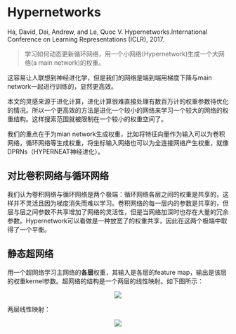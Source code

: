 # Hypernetworks

Ha, David, Dai, Andrew, and Le, Quoc V. Hypernetworks.International Conference on Learning Representations (ICLR), 2017.

> 学习如何动态更新循环网络，用一个小网络(Hypernetwork)生成一个大网络(a main network)的权重。

这容易让人联想到神经进化学，但是我们的网络是端到端用梯度下降与main network一起进行训练的，显然更高效。

本文的灵感来源于进化计算，进化计算很难直接处理有数百万计的权重参数待优化的情况。所以一个更高效的方法是进化一个较小的网络来学习一个较大的网络的权重结构。这样搜索范围就被限制在一个较小的权重空间了。

我们的重点在于为mian network生成权重，比如将特征向量作为输入可以为卷积网络，循环网络等生成权重，将坐标输入网络也可以为全连接网络产生权重，就像DPRNs（HYPERNEAT神经进化）。

## 对比卷积网络与循环网络

我们认为卷积网络与循环网络是两个极端：循环网络各层之间的权重是共享的，这样并不灵活且因为梯度消失而难以学习。卷积网络的每一层内的参数是共享的，但层与层之间参数不共享增加了网络的灵活性，但是当网络加深时也存在大量的冗余参数。Hypernetwork可以看做是一种放宽了的权重共享，因此在这两个极端中取得了一个平衡。

## 静态超网络

用一个超网络学习主网络的**各层**权重，其输入是各层的feature map，输出是该层的权重kernel参数。超网络的结构是一个两层的线性映射。如下图所示：

<div align="center">
<img src="https://i.loli.net/2018/05/03/5aea7ce2c92fb.png"  />
</div>

两层线性映射：

<div align="center">
<img src="https://i.loli.net/2018/05/03/5aea7d1027589.png"  />
</div>
